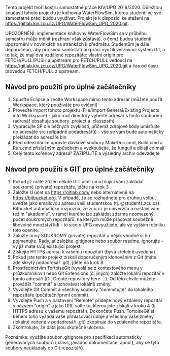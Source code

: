 ﻿Tento projekt tvoří kostru samostatné práce KIV/UPG 2019/2020. Důležitou součástí tohoto projektu je knihovna WaterFlowSim, kterou studenti ve své samostatné práci budou využívat. Projekt je k dispozici ke stažení na https://gitlab.kiv.zcu.cz/UPG/WaterFlowSim_UPG_2020.git. 

UPOZORNĚNÍ: implementace knihovny WaterFlowSim se v průběhu semestru může měnit (rozhraní však zůstává), o čemž budou studenti upozorněni v novinkách na stránkách k předmětu. Studentům je dále doporučeno, aby pro svou samostatnou práci využili verzovací systém Git, a to tak, že mají dva vzdálené repozitáře: vlastní origin pro FETCH/PULL/PUSH a upstream pro FETCH/PULL vedoucí na https://gitlab.kiv.zcu.cz/UPG/WaterFlowSim_UPG_2020.git a čas od času provedou FETCH/PULL z upstream.


Návod pro použití pro úplné začátečníky
---------------------------------------
1. Spusťte Eclipse a zvolte Workspace mimo tento adresář (můžete použít Workspace, který používáte pro cvičení)
2. Proveďte import tohoto projektu (File/Import General/Existing Projects into Workspace) - jako root directory vyberte adresář s tímto souborem (adresář obsahuje soubory .project a .classpath)
3. Vypracujte SP dle běžných zvyklostí, přičemž zdrojové kódy umisťujte do adresáře src (případně podadresářů) - vše se vám bude automaticky překládat do adresáře bin
4. Před odevzdáním upravte dávkové soubory MakeDoc.cmd, Build.cmd a Run.cmd příslušným způsobem a vyzkoušejte, že fungují a dělají co mají
5. Celý tento kořenový adresář ZAZIPUJTE a výsledný archiv odevzdejte

Návod pro použití s GIT pro úplné začátečníky
---------------------------------------------
1. Pokud již máte zřízen někde GIT účet umožňující vám zakládat soukromé (private) repozitáře, jděte na krok 3
2. Založte si účet na https://gitlab.com/ nebo alternativně na https://bitbucket.org. V případě, že se rozhodnete pro druhou volbu, uveďte jako emailovou adresu vaši studentskou (tj. @students.zcu.cz). Bitbucket automaticky rozpozná, že zcu.cz je univerzita a nastaví vám režim "akademie", v rámci kterého lze zakládat zdarma neomezený počet soukromých repozitářů, na kterých může pracovat souběžně libovolné množství lidí - to sice v UPG nevyužijete, ale ve vyšším ročníku toto oceníte.
3. Založte nový SOUKROMÝ (private) repozitář a nějak vhodně si ho pojmenujte. Rady, ať založíte .gitignore nebo soubor readme, ignorujte - vy již máte svůj existující projekt.
4. Získejte HTTPS adresu k vašemu repozitáři (bývá zřetelně uvedena).
5. Pokud jste tento projekt získali doporučeným klonováním z Git (máte zde skrytý podadresář .git), jděte na krok 8.
6. Prostřednictvím TortoiseGit (vyvolá se z kontextového menu v průzkumníkovi) nebo Git Extensions (či jiných) založte lokální repozitář v tomto adresáři (Git Create repository here ...). Od této chvíle můžete provádět "commit" a uchovávat lokálně změny.
7. Vyvolejte Git Commit a všechny soubory "commitujte" do lokálního repozitáře (počáteční/první commit).
8. Vyvolejte Push a v nastavení "Remote" přidejte nový vzdálený repozitář s názvem "origin" a jako URL volte tu, kterou jste získali v kroku 4 (tj. HTTPS adresu k vašemu repozitáři). Dokončete Push. TortoiseGit si během toho vyžádá vaše přihlašovací údaje a všechny vaše změny (lokálně vedené v podadresáři .git) zkopíruje do vzdáleného repozitáře.
8. Zkontrolujte, že data jsou skutečně uložena.

Poznámka: využijte soubor .gitignore pro specifikaci automaticky generovaných souborů (.class, javadoc dokumentace, apod.), aby se tyto soubory neukládaly do Git repozitářů.
